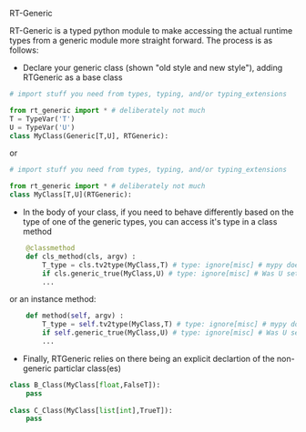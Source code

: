 RT-Generic

RT-Generic is a typed python module to make accessing the actual runtime types
from a generic module more straight forward. The process is as follows:

* Declare your generic class (shown "old style and new style"), adding RTGeneric as a base class
```py
# import stuff you need from types, typing, and/or typing_extensions

from rt_generic import * # deliberately not much
T = TypeVar('T')
U = TypeVar('U')
class MyClass(Generic[T,U], RTGeneric):
```
or
```py
# import stuff you need from types, typing, and/or typing_extensions

from rt_generic import * # deliberately not much
class MyClass[T,U](RTGeneric):
```
* In the body of your class, if you need to behave differently based on the type of one of the generic types, you can access it's type in a class method
```py
	@classmethod
	def cls_method(cls, argv) :
		T_type = cls.tv2type(MyClass,T) # type: ignore[misc] # mypy doesn't want T here
		if cls.generic_true(MyClass,U) # type: ignore[misc] # Was U set to TrueT (Literal type defined in rt-generic)
		...
```
 or an instance method:
```py
	def method(self, argv) :
		T_type = self.tv2type(MyClass,T) # type: ignore[misc] # mypy doesn't want T here
		if self.generic_true(MyClass,U) # type: ignore[misc] # Was U set to TrueT (Literal type defined in rt-generic)
		...
```
* Finally, RTGeneric relies on there being an explicit declartion of the non-generic particlar class(es)
```py
class B_Class(MyClass[float,FalseT]):
	pass
	
class C_Class(MyClass[list[int],TrueT]):
	pass
```
